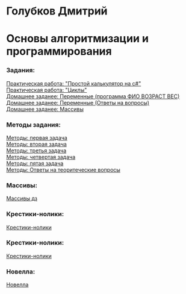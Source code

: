 # Голубков Дмитрий
# Основы алгоритмизации и программирования
### Задания:
<a href="https://github.com/dima12345214/52/tree/main/calculator">Практическая работа: "Простой калькулятор на c#"</a><br>
<a href="https://github.com/dima12345214/52/tree/main/circles">Практическая работа: "Циклы"</a><br>
<a href="https://github.com/dima12345214/52/tree/main/dzperemennie/dzperemennie">Домашнее заданее: Переменные (программа ФИО ВОЗРАСТ ВЕС)</a><br>
<a href="https://github.com/dima12345214/52/blob/main/dzperemennie/%D0%B4%D0%B7%20%D0%BF%D0%B5%D1%80%D0%B5%D0%BC%D0%B5%D0%BD%D0%BD%D1%8B%D0%B5.docx">Домашнее заданее: Переменные (Ответы на вопросы)</a><br>
<a href="https://github.com/dima12345214/52/tree/main/massividz/perebor">Домашнее заданее: Массивы</a><br>
### Методы задания:
<a href="https://github.com/dima12345214/52/tree/main/methods/method1">Методы: первая задача</a><br>
<a href="https://github.com/dima12345214/52/tree/main/methods/method2">Методы: вторая задача</a><br>
<a href="https://github.com/dima12345214/52/tree/main/methods/method3">Методы: третья задача</a><br>
<a href="https://github.com/dima12345214/52/tree/main/methods/method4">Методы: четвертая задача</a><br>
<a href="https://github.com/dima12345214/52/tree/main/methods/method5">Методы: пятая задача</a><br>
<a href="https://github.com/dima12345214/52/blob/main/methods/%D0%A2%D0%B5%D0%BE%D1%80%D0%B5%D1%82%D0%B8%D1%87%D0%B5%D1%81%D0%BA%D0%B8%D0%B5%20%D0%B2%D0%BE%D0%BF%D1%80%D0%BE%D1%81%D1%8B.docx">Методы: Ответы на теоритеческие вопросы</a><br>
### Массивы:
<a href="https://github.com/dima12345214/52/tree/main/massividz">Массивы дз</a><br>
### Крестики-нолики: 
<a href="https://github.com/dima12345214/52/tree/main/tictachoe">Крестики-нолики</a><br>
### Крестики-нолики: 
<a href="https://github.com/dima12345214/52/tree/main/tictachoe">Крестики-нолики</a><br>
### Новелла:
<a href="https://github.com/dima12345214/52/tree/main/novella">Новелла</a><br>
